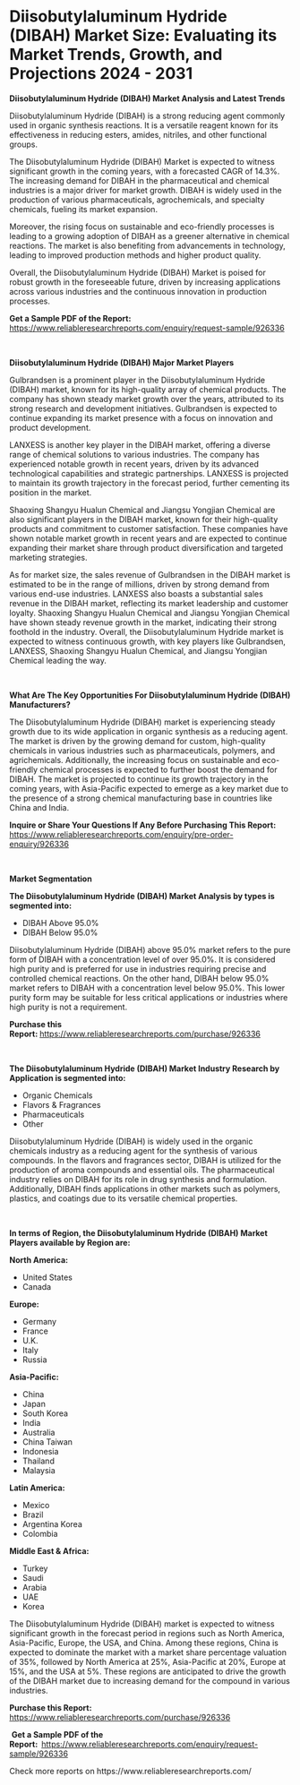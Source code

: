 <p><h1>Diisobutylaluminum Hydride (DIBAH) Market Size: Evaluating its Market Trends, Growth, and Projections 2024 - 2031</h1></p><p><strong>Diisobutylaluminum Hydride (DIBAH) Market Analysis and Latest Trends</strong></p>
<p><p>Diisobutylaluminum Hydride (DIBAH) is a strong reducing agent commonly used in organic synthesis reactions. It is a versatile reagent known for its effectiveness in reducing esters, amides, nitriles, and other functional groups.</p><p>The Diisobutylaluminum Hydride (DIBAH) Market is expected to witness significant growth in the coming years, with a forecasted CAGR of 14.3%. The increasing demand for DIBAH in the pharmaceutical and chemical industries is a major driver for market growth. DIBAH is widely used in the production of various pharmaceuticals, agrochemicals, and specialty chemicals, fueling its market expansion.</p><p>Moreover, the rising focus on sustainable and eco-friendly processes is leading to a growing adoption of DIBAH as a greener alternative in chemical reactions. The market is also benefiting from advancements in technology, leading to improved production methods and higher product quality.</p><p>Overall, the Diisobutylaluminum Hydride (DIBAH) Market is poised for robust growth in the foreseeable future, driven by increasing applications across various industries and the continuous innovation in production processes.</p></p>
<p><strong>Get a Sample PDF of the Report:&nbsp;</strong> <a href="https://www.reliableresearchreports.com/enquiry/request-sample/926336">https://www.reliableresearchreports.com/enquiry/request-sample/926336</a></p>
<p>&nbsp;</p>
<p><strong>Diisobutylaluminum Hydride (DIBAH) Major Market Players</strong></p>
<p><p>Gulbrandsen is a prominent player in the Diisobutylaluminum Hydride (DIBAH) market, known for its high-quality array of chemical products. The company has shown steady market growth over the years, attributed to its strong research and development initiatives. Gulbrandsen is expected to continue expanding its market presence with a focus on innovation and product development.</p><p>LANXESS is another key player in the DIBAH market, offering a diverse range of chemical solutions to various industries. The company has experienced notable growth in recent years, driven by its advanced technological capabilities and strategic partnerships. LANXESS is projected to maintain its growth trajectory in the forecast period, further cementing its position in the market.</p><p>Shaoxing Shangyu Hualun Chemical and Jiangsu Yongjian Chemical are also significant players in the DIBAH market, known for their high-quality products and commitment to customer satisfaction. These companies have shown notable market growth in recent years and are expected to continue expanding their market share through product diversification and targeted marketing strategies.</p><p>As for market size, the sales revenue of Gulbrandsen in the DIBAH market is estimated to be in the range of millions, driven by strong demand from various end-use industries. LANXESS also boasts a substantial sales revenue in the DIBAH market, reflecting its market leadership and customer loyalty. Shaoxing Shangyu Hualun Chemical and Jiangsu Yongjian Chemical have shown steady revenue growth in the market, indicating their strong foothold in the industry. Overall, the Diisobutylaluminum Hydride market is expected to witness continuous growth, with key players like Gulbrandsen, LANXESS, Shaoxing Shangyu Hualun Chemical, and Jiangsu Yongjian Chemical leading the way.</p></p>
<p>&nbsp;</p>
<p><strong>What Are The Key Opportunities For Diisobutylaluminum Hydride (DIBAH) Manufacturers?</strong></p>
<p><p>The Diisobutylaluminum Hydride (DIBAH) market is experiencing steady growth due to its wide application in organic synthesis as a reducing agent. The market is driven by the growing demand for custom, high-quality chemicals in various industries such as pharmaceuticals, polymers, and agrichemicals. Additionally, the increasing focus on sustainable and eco-friendly chemical processes is expected to further boost the demand for DIBAH. The market is projected to continue its growth trajectory in the coming years, with Asia-Pacific expected to emerge as a key market due to the presence of a strong chemical manufacturing base in countries like China and India.</p></p>
<p><strong>Inquire or Share Your Questions If Any Before Purchasing This Report:</strong> <a href="https://www.reliableresearchreports.com/enquiry/pre-order-enquiry/926336">https://www.reliableresearchreports.com/enquiry/pre-order-enquiry/926336</a></p>
<p>&nbsp;</p>
<p><strong>Market Segmentation</strong></p>
<p><strong>The Diisobutylaluminum Hydride (DIBAH) Market Analysis by types is segmented into:</strong></p>
<p><ul><li>DIBAH Above 95.0%</li><li>DIBAH Below 95.0%</li></ul></p>
<p><p>Diisobutylaluminum Hydride (DIBAH) above 95.0% market refers to the pure form of DIBAH with a concentration level of over 95.0%. It is considered high purity and is preferred for use in industries requiring precise and controlled chemical reactions. On the other hand, DIBAH below 95.0% market refers to DIBAH with a concentration level below 95.0%. This lower purity form may be suitable for less critical applications or industries where high purity is not a requirement.</p></p>
<p><strong>Purchase this Report:&nbsp;</strong><a href="https://www.reliableresearchreports.com/purchase/926336">https://www.reliableresearchreports.com/purchase/926336</a></p>
<p>&nbsp;</p>
<p><strong>The Diisobutylaluminum Hydride (DIBAH) Market Industry Research by Application is segmented into:</strong></p>
<p><ul><li>Organic Chemicals</li><li>Flavors & Fragrances</li><li>Pharmaceuticals</li><li>Other</li></ul></p>
<p><p>Diisobutylaluminum Hydride (DIBAH) is widely used in the organic chemicals industry as a reducing agent for the synthesis of various compounds. In the flavors and fragrances sector, DIBAH is utilized for the production of aroma compounds and essential oils. The pharmaceutical industry relies on DIBAH for its role in drug synthesis and formulation. Additionally, DIBAH finds applications in other markets such as polymers, plastics, and coatings due to its versatile chemical properties.</p></p>
<p>&nbsp;</p>
<p><strong>In terms of Region, the Diisobutylaluminum Hydride (DIBAH) Market Players available by Region are:</strong></p>
<p>
    <p> <strong> North America: </strong>
        <ul>
            <li>United States</li>
            <li>Canada</li>
        </ul>
        </p> 
    <p> <strong> Europe: </strong>
        <ul>
            <li>Germany</li>
            <li>France</li>
            <li>U.K.</li>
            <li>Italy</li>
            <li>Russia</li>
        </ul>
        </p> 
    <p> <strong> Asia-Pacific: </strong>
        <ul>
            <li>China</li>
            <li>Japan</li>
            <li>South Korea</li>
            <li>India</li>
            <li>Australia</li>
            <li>China Taiwan</li>
            <li>Indonesia</li>
            <li>Thailand</li>
            <li>Malaysia</li>
        </ul>
        </p> 
    <p> <strong> Latin America: </strong>
        <ul>
            <li>Mexico</li>
            <li>Brazil</li>
            <li>Argentina Korea</li>
            <li>Colombia</li>
        </ul>
        </p> 
    <p> <strong> Middle East & Africa: </strong>
        <ul>
            <li>Turkey</li>
            <li>Saudi</li>
            <li>Arabia</li>
            <li>UAE</li>
            <li>Korea</li>
        </ul>
    </p>
    </p>
<p><p>The Diisobutylaluminum Hydride (DIBAH) market is expected to witness significant growth in the forecast period in regions such as North America, Asia-Pacific, Europe, the USA, and China. Among these regions, China is expected to dominate the market with a market share percentage valuation of 35%, followed by North America at 25%, Asia-Pacific at 20%, Europe at 15%, and the USA at 5%. These regions are anticipated to drive the growth of the DIBAH market due to increasing demand for the compound in various industries.</p></p>
<p><strong>Purchase this Report: </strong><a href="https://www.reliableresearchreports.com/purchase/926336">https://www.reliableresearchreports.com/purchase/926336</a></p>
<p>&nbsp;<strong>Get a Sample PDF of the Report:&nbsp;&nbsp;</strong><a href="https://www.reliableresearchreports.com/enquiry/request-sample/926336">https://www.reliableresearchreports.com/enquiry/request-sample/926336</a></p>
<p><strong></strong></p>
<p>Check more reports on https://www.reliableresearchreports.com/</p>